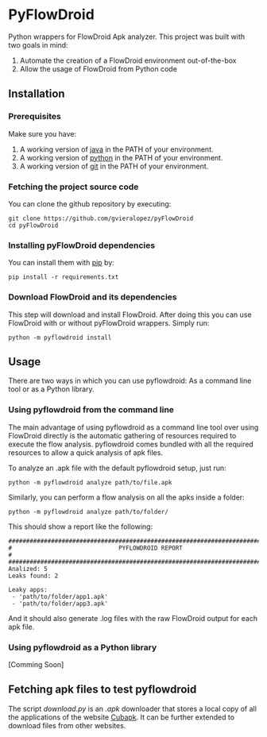 # PyFlowDroid

Python wrappers for FlowDroid Apk analyzer. This project was built with two 
goals in mind:

1. Automate the creation of a FlowDroid environment out-of-the-box
2. Allow the usage of FlowDroid from Python code 

## Installation

### Prerequisites 

Make sure you have:

1. A working version of [java](https://www.java.com/en/download/help/download_options.html) 
   in the PATH of your environment.
2. A working version of [python](https://www.python.org/downloads/) in the PATH 
   of your environment.
3. A working version of [git](https://git-scm.com/downloads) in the PATH of your 
   environment.

### Fetching the project source code

You can clone the github repository by executing:

```
git clone https://github.com/gvieralopez/pyFlowDroid
cd pyFlowDroid
```

### Installing pyFlowDroid dependencies

You can install them with [pip](https://pip.pypa.io/en/stable/installation/) by:

```
pip install -r requirements.txt
```
### Download FlowDroid and its dependencies

This step will download and install FlowDroid. After doing this you can use 
FlowDroid with or without pyFlowDroid wrappers.
Simply run:

```
python -m pyflowdroid install
```

## Usage

There are two ways in which you can use pyflowdroid: As a command line tool
or as a Python library.

### Using pyflowdroid from the command line

The main advantage of using pyflowdroid as a command line tool over using
FlowDroid directly is the automatic gathering of resources required to 
execute the flow analysis. pyflowdroid comes bundled with all the required 
resources to allow a quick analysis of apk files.

To analyze an .apk file with the default pyflowdroid setup, just run:

```
python -m pyflowdroid analyze path/to/file.apk
```

Similarly, you can perform a flow analysis on all the apks inside a folder:

```
python -m pyflowdroid analyze path/to/folder/
```

This should show a report like the following:

```
################################################################################
#                              PYFLOWDROID REPORT                              #
################################################################################
Analized: 5
Leaks found: 2

Leaky apps:
 - 'path/to/folder/app1.apk'
 - 'path/to/folder/app3.apk'
```

And it should also generate .log files with the raw FlowDroid output for each 
apk file.


### Using pyflowdroid as a Python library

[Comming Soon]
## Fetching apk files to test pyflowdroid

The script *download.py* is an *.apk* downloader that stores a local copy of 
all the applications of the website [Cubapk](https://cubapk.com/). It can be 
further extended to download files from other websites.

